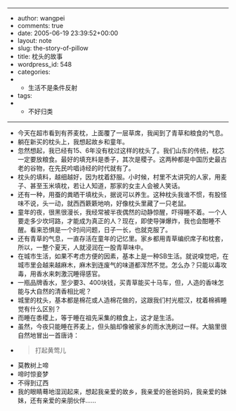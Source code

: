- ---
- author: wangpei
- comments: true
- date: 2005-06-19 23:39:52+00:00
- layout: note
- slug: the-story-of-pillow
- title: 枕头的故事
- wordpress_id: 548
- categories:
- - 生活不是条件反射
- tags:
- - 不好归类
- ---
- 今天在超市看到有荞麦枕，上面覆了一层草席，我闻到了青草和粮食的气息。
- 躺在新买的枕头上，我想起故乡和童年。
- 忽然想起，我已经有15、6年没有枕过这样的枕头了。我们山东的传统，枕芯一定要放粮食。最好的填充料是黍子，其次是稷子。这两种都是中国历史最古老的谷物，在先民吟唱诗经的时代就有了。
- 枕头的填料，越细越好，因为枕着舒服。小时候，村里不太讲究的人家，用麦子、甚至玉米填枕，若让人知道，那家的女主人会被人笑话。
- 还有一种，用蚕的粪晒干填枕头，据说可以养生。这种枕头我谁不惯，有股怪味不说，头一动，就西西簌簌地响，好像枕头里藏了一只老鼠。
- 童年的夜，很黑很漫长，我经常被半夜偶然的动静惊醒，吓得睡不着。一个人要走多少坎坷路，才能成为真正的人？现在，即使导弹爆炸，我也会酣睡不醒。看来恐惧是一个时间问题，日子一长，也就克服了。
- 还有青草的气息，一直存活在童年的记忆里。家乡都用青草编织席子和枕套，所以，一整个夏天，人就浸润在一股青草味中。
- 在城市生活，如果不考虑方便的因素，基本上是一种SB生活。就说嗅觉吧，在城市里会越来越麻木，麻木到连废气的味道都浑然不觉。怎么办？只能以毒攻毒，用香水来刺激沉睡得感官。
- 一瓶品牌香水，至少要3、400块钱，买青草能买十马车，但，人造的香味怎能与大自然的清香相比呢？
- 城里的枕头，基本都是棉花或人造棉花做的，这跟我们村光棍汉，枕着棉裤睡觉有什么区别？
- 而睡在黍稷上，等于睡在祖先采集的粮食上，这才是生活。
- 虽然，今夜只能睡在荞麦上，但头脑却像被家乡的雨水洗刷过一样。大脑里很自然地冒出一首唐诗：
- <blockquote>打起黄莺儿
- 莫教树上啼
- 啼时惊妾梦
- 不得到辽西</blockquote>
- 我的眼睛蓦地湿润起来，想起我亲爱的故乡，我亲爱的爸爸妈妈，我亲爱的妹妹，还有亲爱的亲朋伙伴……
